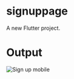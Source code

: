 # signuppage

A new Flutter project.

# Output


![Sign up mobile](https://github.com/TahmidMannanDipu/Sign-Up/assets/143392225/f01e8a2a-7aeb-457a-b358-bd32e2dc971e)

